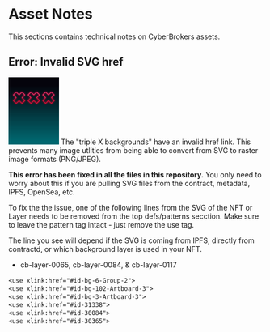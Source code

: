 # Asset Notes

This sections contains technical notes on CyberBrokers assets.

## Error: Invalid SVG href
<img src="https://raw.githubusercontent.com/CarTarL/CyberBrokers-assets/main/layers/png-render/cb-layer-0065.png" width="100px">
The "triple X backgrounds" have an invalid href link.  This prevents many image utlities from being able to convert from SVG to raster image formats (PNG/JPEG).

**This error has been fixed in all the files in this repository.**  You only need to worry about this if you are pulling SVG files from the contract, metadata, IPFS, OpenSea, etc.

To fix the the issue, one of the following lines from the SVG of the NFT or Layer needs to be removed from the top defs/patterns secction.  Make sure to leave the pattern tag intact - just remove the use tag.

The line you see will depend if the SVG is coming from IPFS, directly from contractd, or which background layer is used in your NFT.
- cb-layer-0065, cb-layer-0084, & cb-layer-0117
```
<use xlink:href="#id-bg-6-Group-2">
<use xlink:href="#id-bg-102-Artboard-3">
<use xlink:href="#id-bg-3-Artboard-3">
<use xlink:href="#id-31338">
<use xlink:href="#id-30084">
<use xlink:href="#id-30365">
```
